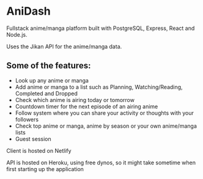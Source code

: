 # AniDash

Fullstack anime/manga platform built with PostgreSQL, Express, React and Node.js.

Uses the Jikan API for the anime/manga data.

## Some of the features:
   - Look up any anime or manga
   - Add anime or manga to a list such as Planning, Watching/Reading, Completed and Dropped
   - Check which anime is airing today or tomorrow
   - Countdown timer for the next episode of an airing anime
   - Follow system where you can share your activity or thoughts with your followers
   - Check top anime or manga, anime by season or your own anime/manga lists
   - Guest session
    
Client is hosted on Netlify

API is hosted on Heroku, using free dynos, so it might take sometime when first starting up the application
